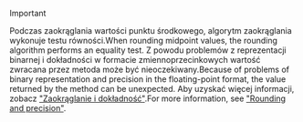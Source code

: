 
> [!IMPORTANT]
>  <span data-ttu-id="5b2ed-101">Podczas zaokrąglania wartości punktu środkowego, algorytm zaokrąglania wykonuje testu równości.</span><span class="sxs-lookup"><span data-stu-id="5b2ed-101">When rounding midpoint values, the rounding algorithm performs an equality test.</span></span> <span data-ttu-id="5b2ed-102">Z powodu problemów z reprezentacji binarnej i dokładności w formacie zmiennoprzecinkowych wartość zwracana przez metoda może być nieoczekiwany.</span><span class="sxs-lookup"><span data-stu-id="5b2ed-102">Because of problems of binary representation and precision in the floating-point format, the value returned by the method can be unexpected.</span></span> <span data-ttu-id="5b2ed-103">Aby uzyskać więcej informacji, zobacz ["Zaokrąglanie i dokładność"](xref:System.Math.Round%2A#rounding-and-precision).</span><span class="sxs-lookup"><span data-stu-id="5b2ed-103">For more information, see ["Rounding and precision"](xref:System.Math.Round%2A#rounding-and-precision).</span></span>

